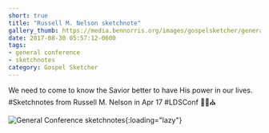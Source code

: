 ```yaml
---
short: true
title: "Russell M. Nelson sketchnote"
gallery_thumb: https://media.bennorris.org/images/gospelsketcher/general-conference/apr-2017/apr-17-1-nelson.jpg
date: 2017-08-30 05:57:12-0600
tags:
- general conference
- sketchnotes
category: Gospel Sketcher
---
```


We need to come to know the Savior better to have His power in our lives. #Sketchnotes from Russell M. Nelson in Apr 17 #LDSConf ✍🏼⛪️

![General Conference sketchnotes](https://media.bennorris.org/images/gospelsketcher/general-conference/apr-2017/apr-17-1-nelson.jpg){:loading="lazy"}
